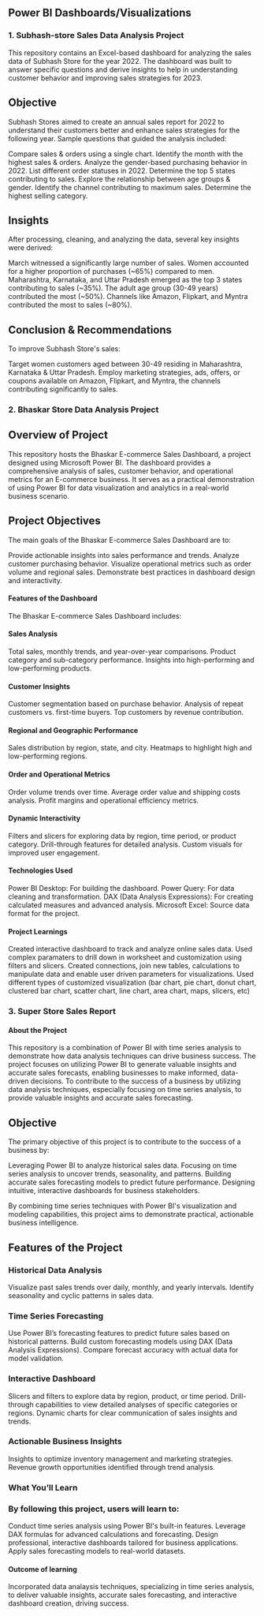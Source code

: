 ## Power BI Dashboards/Visualizations

### 1. Subhash-store Sales Data Analysis Project
This repository contains an Excel-based dashboard for analyzing the sales data of Subhash Store for the year 2022. The dashboard was built to answer specific questions and derive insights to help in understanding customer behavior and improving sales strategies for 2023.

## Objective
Subhash Stores aimed to create an annual sales report for 2022 to understand their customers better and enhance sales strategies for the following year. Sample questions that guided the analysis included:

Compare sales & orders using a single chart.
Identify the month with the highest sales & orders.
Analyze the gender-based purchasing behavior in 2022.
List different order statuses in 2022.
Determine the top 5 states contributing to sales.
Explore the relationship between age groups & gender.
Identify the channel contributing to maximum sales.
Determine the highest selling category.

## Insights

After processing, cleaning, and analyzing the data, several key insights were derived:

March witnessed a significantly large number of sales.
Women accounted for a higher proportion of purchases (~65%) compared to men.
Maharashtra, Karnataka, and Uttar Pradesh emerged as the top 3 states contributing to sales (~35%).
The adult age group (30-49 years) contributed the most (~50%).
Channels like Amazon, Flipkart, and Myntra contributed the most to sales (~80%).

## Conclusion & Recommendations

To improve Subhash Store's sales:

Target women customers aged between 30-49 residing in Maharashtra, Karnataka & Uttar Pradesh.
Employ marketing strategies, ads, offers, or coupons available on Amazon, Flipkart, and Myntra, the channels contributing significantly to sales.
               


### 2. Bhaskar Store Data Analysis Project

## Overview of Project
This repository hosts the Bhaskar E-commerce Sales Dashboard, a project designed using Microsoft Power BI. The dashboard provides a comprehensive analysis of sales, customer behavior, and operational metrics for an E-commerce business. It serves as a practical demonstration of using Power BI for data visualization and analytics in a real-world business scenario. 


## Project Objectives
The main goals of the Bhaskar E-commerce Sales Dashboard are to:

Provide actionable insights into sales performance and trends.
Analyze customer purchasing behavior.
Visualize operational metrics such as order volume and regional sales.
Demonstrate best practices in dashboard design and interactivity.


#### Features of the Dashboard
The Bhaskar E-commerce Sales Dashboard includes:

#### Sales Analysis
Total sales, monthly trends, and year-over-year comparisons.
Product category and sub-category performance.
Insights into high-performing and low-performing products.

#### Customer Insights
Customer segmentation based on purchase behavior.
Analysis of repeat customers vs. first-time buyers.
Top customers by revenue contribution.

#### Regional and Geographic Performance
Sales distribution by region, state, and city.
Heatmaps to highlight high and low-performing regions.

#### Order and Operational Metrics
Order volume trends over time.
Average order value and shipping costs analysis.
Profit margins and operational efficiency metrics.

#### Dynamic Interactivity
Filters and slicers for exploring data by region, time period, or product category.
Drill-through features for detailed analysis.
Custom visuals for improved user engagement.

#### Technologies Used
Power BI Desktop: For building the dashboard.
Power Query: For data cleaning and transformation.
DAX (Data Analysis Expressions): For creating calculated measures and advanced analysis.
Microsoft Excel: Source data format for the project.

#### Project Learnings
Created interactive dashboard to track and analyze online sales  data.
Used complex paramaters to drill down in worksheet and customization using filters and slicers.
Created connections, join new tables, calculations to manipulate data and enable user driven parameters for visualizations.
Used different types of customized visualization (bar chart, pie chart, donut chart, clustered bar chart, scatter chart, line chart, area chart, maps, slicers, etc)



### 3. Super Store Sales Report 

#### About the Project
This repository is a combination of Power BI with time series analysis to demonstrate how data analysis techniques can drive business success. The project focuses on utilizing Power BI to generate valuable insights and accurate sales forecasts, enabling businesses to make informed, data-driven decisions. To contribute to the success of a business by utilizing data analysis techniques, especially focusing on time series analysis, to provide valuable insights and accurate sales forecasting.

## Objective
The primary objective of this project is to contribute to the success of a business by:

Leveraging Power BI to analyze historical sales data.
Focusing on time series analysis to uncover trends, seasonality, and patterns.
Building accurate sales forecasting models to predict future performance.
Designing intuitive, interactive dashboards for business stakeholders.

By combining time series techniques with Power BI's visualization and modeling capabilities, this project aims to demonstrate practical, actionable business intelligence.


## Features of the Project

### Historical Data Analysis
Visualize past sales trends over daily, monthly, and yearly intervals.
Identify seasonality and cyclic patterns in sales data.

### Time Series Forecasting
Use Power BI’s forecasting features to predict future sales based on historical patterns.
Build custom forecasting models using DAX (Data Analysis Expressions).
Compare forecast accuracy with actual data for model validation.

### Interactive Dashboard
Slicers and filters to explore data by region, product, or time period.
Drill-through capabilities to view detailed analyses of specific categories or regions.
Dynamic charts for clear communication of sales insights and trends.

### Actionable Business Insights
Insights to optimize inventory management and marketing strategies.
Revenue growth opportunities identified through trend analysis.


### What You’ll Learn
### By following this project, users will learn to:
Conduct time series analysis using Power BI's built-in features.
Leverage DAX formulas for advanced calculations and forecasting.
Design professional, interactive dashboards tailored for business applications.
Apply sales forecasting models to real-world datasets.


#### Outcome of learning
Incorporated data analaysis techniques, specializing in time series analysis, to deliver valuable insights, accurate sales forecasting, and interactive dashboard creation, driving success.
   
